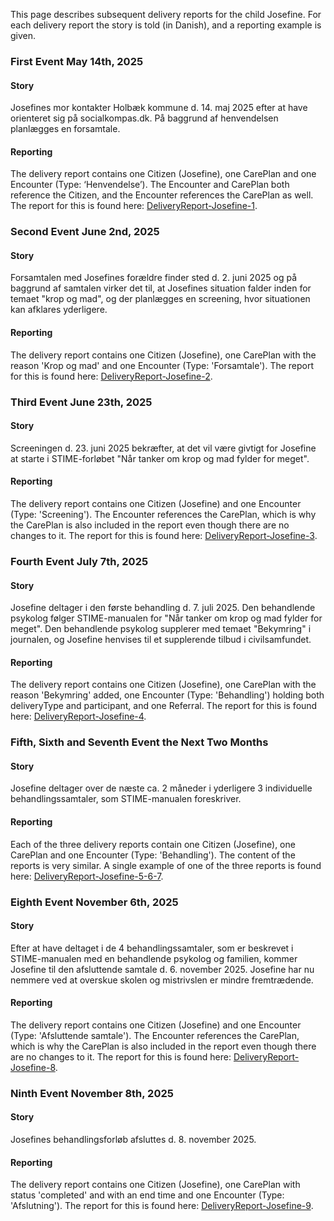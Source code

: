 This page describes subsequent delivery reports for the child Josefine. For each delivery report the story is told (in Danish), and a reporting example is given.

### First Event May 14th, 2025
#### Story
Josefines mor kontakter Holbæk kommune d. 14. maj 2025 efter at have orienteret sig på socialkompas.dk. På baggrund af henvendelsen planlægges en forsamtale.

#### Reporting
The delivery report contains one Citizen (Josefine), one CarePlan and one Encounter (Type: ‘Henvendelse’). The Encounter and CarePlan both reference the Citizen, and the Encounter references the CarePlan as well. 
The report for this is found here: [DeliveryReport-Josefine-1](Bundle-DeliveryReport-Josefine-1.html).

### Second Event June 2nd, 2025
#### Story
Forsamtalen med Josefines forældre finder sted d. 2. juni 2025 og på baggrund af samtalen virker det til, at Josefines situation falder inden for temaet "krop og mad", og der planlægges en screening, hvor situationen kan afklares yderligere.

#### Reporting
The delivery report contains one Citizen (Josefine), one CarePlan with the reason 'Krop og mad' and one Encounter (Type: 'Forsamtale').
The report for this is found here: [DeliveryReport-Josefine-2](Bundle-DeliveryReport-Josefine-2.html).

### Third Event June 23th, 2025
#### Story
Screeningen d. 23. juni 2025 bekræfter, at det vil være givtigt for Josefine at starte i STIME-forløbet "Når tanker om krop og mad fylder for meget".

#### Reporting
The delivery report contains one Citizen (Josefine) and one Encounter (Type: 'Screening'). The Encounter references the CarePlan, which is why the CarePlan is also included in the report even though there are no changes to it.
The report for this is found here: [DeliveryReport-Josefine-3](Bundle-DeliveryReport-Josefine-3.html).

### Fourth Event July 7th, 2025
#### Story
Josefine deltager i den første behandling d. 7. juli 2025. Den behandlende psykolog følger STIME-manualen for "Når tanker om krop og mad fylder for meget". Den behandlende psykolog supplerer med temaet "Bekymring" i journalen, og Josefine henvises til et supplerende tilbud i civilsamfundet.

#### Reporting
The delivery report contains one Citizen (Josefine), one CarePlan with the reason 'Bekymring' added, one Encounter (Type: 'Behandling') holding both deliveryType and participant, and one Referral.
The report for this is found here: [DeliveryReport-Josefine-4](Bundle-DeliveryReport-Josefine-4.html).

### Fifth, Sixth and Seventh Event the Next Two Months
#### Story
Josefine deltager over de næste ca. 2 måneder i yderligere 3 individuelle behandlingssamtaler, som STIME-manualen foreskriver.

#### Reporting
Each of the three delivery reports contain one Citizen (Josefine), one CarePlan and one Encounter (Type: 'Behandling'). The content of the reports is very similar. A single example of one of the three reports is found here: [DeliveryReport-Josefine-5-6-7](Bundle-DeliveryReport-Josefine-5-6-7.html).

### Eighth Event November 6th, 2025
#### Story
Efter at have deltaget i de 4 behandlingssamtaler, som er beskrevet i STIME-manualen med en behandlende psykolog og familien, kommer Josefine til den afsluttende samtale d. 6. november 2025. Josefine har nu nemmere ved at overskue skolen og mistrivslen er mindre fremtrædende.

#### Reporting
The delivery report contains one Citizen (Josefine) and one Encounter (Type: 'Afsluttende samtale'). The Encounter references the CarePlan, which is why the CarePlan is also included in the report even though there are no changes to it.
The report for this is found here: [DeliveryReport-Josefine-8](Bundle-DeliveryReport-Josefine-8.html).

### Ninth Event November 8th, 2025
#### Story
Josefines behandlingsforløb afsluttes d. 8. november 2025.

#### Reporting
The delivery report contains one Citizen (Josefine), one CarePlan with status 'completed' and with an end time and one Encounter (Type: 'Afslutning').
The report for this is found here: [DeliveryReport-Josefine-9](Bundle-DeliveryReport-Josefine-9.html).

